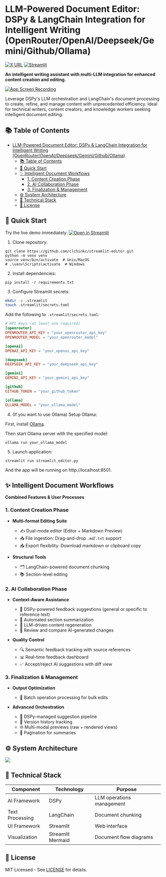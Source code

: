 # LLM-Powered Document Editor: DSPy & LangChain Integration for Intelligent Writing (OpenRouter/OpenAI/Deepseek/Gemini/Github/Ollama)

[![X URL](https://img.shields.io/twitter/url/https/x.com/firstoryapp.svg?style=social&label=Follow%20%40firstoryapp)](https://x.com/firstoryapp)
[![Streamlit](https://static.streamlit.io/badges/streamlit_badge_black_white.svg)](https://doc-editor.streamlit.app)

**An intelligent writing assistant with multi-LLM integration for enhanced content creation and editing.**

[![App Screen Recording](https://github.com/user-attachments/assets/9adbdbc6-2138-4d63-8e0e-83dd8cb03d7f)](https://github.com/user-attachments/assets/f37c4dd5-423c-4406-a08d-51f67942ac7b)

Leverage DSPy's LLM orchestration and LangChain's document processing to create, refine, and manage content with unprecedented efficiency. Ideal for technical writers, content creators, and knowledge workers seeking intelligent document editing.

## 📚 Table of Contents
- [LLM-Powered Document Editor: DSPy \& LangChain Integration for Intelligent Writing (OpenRouter/OpenAI/Deepseek/Gemini/Github/Ollama)](#llm-powered-document-editor-dspy--langchain-integration-for-intelligent-writing-openrouteropenaideepseekgeminigithubollama)
  - [📚 Table of Contents](#-table-of-contents)
  - [🚀 Quick Start](#-quick-start)
  - [✨ Intelligent Document Workflows](#-intelligent-document-workflows)
    - [1. Content Creation Phase](#1-content-creation-phase)
    - [2. AI Collaboration Phase](#2-ai-collaboration-phase)
    - [3. Finalization \& Management](#3-finalization--management)
  - [⚙️ System Architecture](#️-system-architecture)
  - [🔧 Technical Stack](#-technical-stack)
  - [📄 License](#-license)

## 🚀 Quick Start

Try the live demo immediately:
[![Open in Streamlit](https://static.streamlit.io/badges/streamlit_badge_black_white.svg)](https://doc-editor.streamlit.app)

1. Clone repository:
```
git clone https://github.com/clchinkc/streamlit-editor.git
python -m venv venv
source venv/bin/activate  # Unix/MacOS
# .\venv\Scripts\activate  # Windows
```

2. Install dependencies:
```
pip install -r requirements.txt
```

3. Configure Streamlit secrets:
```bash
mkdir -p .streamlit
touch .streamlit/secrets.toml
```

Add the following to `.streamlit/secrets.toml`:
```toml
# API Keys (at least one required)
[openrouter]
OPENROUTER_API_KEY = "your_openrouter_api_key"
OPENROUTER_MODEL = "your_openrouter_model"

[openai]
OPENAI_API_KEY = "your_openai_api_key"

[deepseek]
DEEPSEEK_API_KEY = "your_deepseek_api_key"

[gemini]
GEMINI_API_KEY = "your_gemini_api_key"

[github]
GITHUB_TOKEN = "your_github_token"

[ollama]
OLLAMA_MODEL = "your_ollama_model"
```

4. (If you want to use Ollama) Setup Ollama:

First, install [Ollama](https://ollama.com/download).

Then start Ollama server with the specified model:
```
ollama run your_ollama_model
```

5. Launch application:
```
streamlit run streamlit_editor.py
```
And the app will be running on http://localhost:8501.

## ✨ Intelligent Document Workflows

**Combined Features & User Processes**

### 1. Content Creation Phase
- **Multi-format Editing Suite**
  - ✍️ Dual-mode editor (Editor + Markdown Preview)
  - 📥 File ingestion: Drag-and-drop `.md`/`.txt` support
  - 📤 Export flexibility: Download markdown or clipboard copy
  
- **Structural Tools**
  - 🗂️ LangChain-powered document chunking
  - 📚 Section-level editing

### 2. AI Collaboration Phase
- **Context-Aware Assistance**
  - 🤖 DSPy-powered feedback suggestions (general or specific to reference text)
  - 📑 Automated section summarization
  - 🧩 LLM-driven content regeneration
  - 📝 Review and compare AI-generated changes

- **Quality Control**
  - 🔍 Semantic feedback tracking with source references
  - 📊 Real-time feedback dashboard
  - ✅ Accept/reject AI suggestions with diff view

### 3. Finalization & Management
- **Output Optimization**
  - 🧮 Batch operation processing for bulk edits

- **Advanced Orchestration**
  - 🚦 DSPy-managed suggestion pipeline
  - 📜 Version history tracking
  - 🌐 Multi-modal previews (raw + rendered views)
  - 📄 Pagination for summaries

## ⚙️ System Architecture

[![](https://mermaid.ink/img/pako:eNqdVV1r2zAU_SvCpWODmGUrpKkfBknsjMEKZW4oDL8o9o0tYusaSW4a2v73XVv-iLvuYdGTPu45urrnSHp2YkzA8Zxdjoc448qwez-SjNrlJbvlQrIVFiVKkEbb-Y0G9TFydtzbcbeiAXtQwoCKnE82IEiEwSEEaMhCo4AXOfU2P_rAB1R7XfIY-tiEG77lGoYlQnIDPcQP74599FbV-dVT7E5hDFrjkMVPLtNVRgF9eC7kfphmYUnpnOa9Bki2PN73gBiLoj53v8LCozZQ9IiwKgquhoR2IgeX56ZbYIFMhRyyD55KVGY4LR5kjjxp59ktJlVuo3sJViglxEagPCk_c91vLx0LVwoPrhJpZqwS-nOtgI6cl1aKU1lGUM0fgS0qg01PM4M1qK_9G5XGUPIKsHvaNgXV7NXo8GEo8BsZRui4Mrb-tCc8GfYoeE3Rlm2QegQqeCpi9h0kKLJEs2cnzFjAEaqSCbJNmXSQN6frlBplh-WRfIfqXcQ_6nGUMfsFO8Jk8Fft38c0dgGrvbWA7iphhyc-CM2R_JuygzAZOxBdfWFdXUIsdlSVGHNUrUM0hUInN-2Rexc30yC4mU60UbgH7-Lq6qrtuweRmMz7Wj5NGgrvYtq0U6YheUs2v14FwfJMskZVy7NeL2erL2fyDL7qyBbT68WZZL1xLJfvL6a-fyZXZ6g2rWkwm6_OpGqfhVbC-Xp5Mz-TqXk0LE8wC2br_ymUM3EKUAUXCX0TzzVr5JgMCnqoPOomXO0jJ5KvFMfpKQnpIjieURVMHIVVmjlk9VzTqGouoS94qnjRz5Zc_kYcxtD49tb-Ss3n9PoHw9cvYQ?type=png)](https://mermaid.live/edit#pako:eNqdVV1r2zAU_SvCpWODmGUrpKkfBknsjMEKZW4oDL8o9o0tYusaSW4a2v73XVv-iLvuYdGTPu45urrnSHp2YkzA8Zxdjoc448qwez-SjNrlJbvlQrIVFiVKkEbb-Y0G9TFydtzbcbeiAXtQwoCKnE82IEiEwSEEaMhCo4AXOfU2P_rAB1R7XfIY-tiEG77lGoYlQnIDPcQP74599FbV-dVT7E5hDFrjkMVPLtNVRgF9eC7kfphmYUnpnOa9Bki2PN73gBiLoj53v8LCozZQ9IiwKgquhoR2IgeX56ZbYIFMhRyyD55KVGY4LR5kjjxp59ktJlVuo3sJViglxEagPCk_c91vLx0LVwoPrhJpZqwS-nOtgI6cl1aKU1lGUM0fgS0qg01PM4M1qK_9G5XGUPIKsHvaNgXV7NXo8GEo8BsZRui4Mrb-tCc8GfYoeE3Rlm2QegQqeCpi9h0kKLJEs2cnzFjAEaqSCbJNmXSQN6frlBplh-WRfIfqXcQ_6nGUMfsFO8Jk8Fft38c0dgGrvbWA7iphhyc-CM2R_JuygzAZOxBdfWFdXUIsdlSVGHNUrUM0hUInN-2Rexc30yC4mU60UbgH7-Lq6qrtuweRmMz7Wj5NGgrvYtq0U6YheUs2v14FwfJMskZVy7NeL2erL2fyDL7qyBbT68WZZL1xLJfvL6a-fyZXZ6g2rWkwm6_OpGqfhVbC-Xp5Mz-TqXk0LE8wC2br_ymUM3EKUAUXCX0TzzVr5JgMCnqoPOomXO0jJ5KvFMfpKQnpIjieURVMHIVVmjlk9VzTqGouoS94qnjRz5Zc_kYcxtD49tb-Ss3n9PoHw9cvYQ)

## 🔧 Technical Stack

| Component       | Technology        | Purpose                    |
|----------------|-------------------|----------------------------|
| AI Framework   | DSPy             | LLM operations management  |
| Text Processing| LangChain        | Document chunking          |
| UI Framework   | Streamlit        | Web interface              |
| Visualization  | Streamlit Mermaid| Document flow diagrams     |

## 📄 License

MIT Licensed - See [LICENSE](LICENSE) for details.
